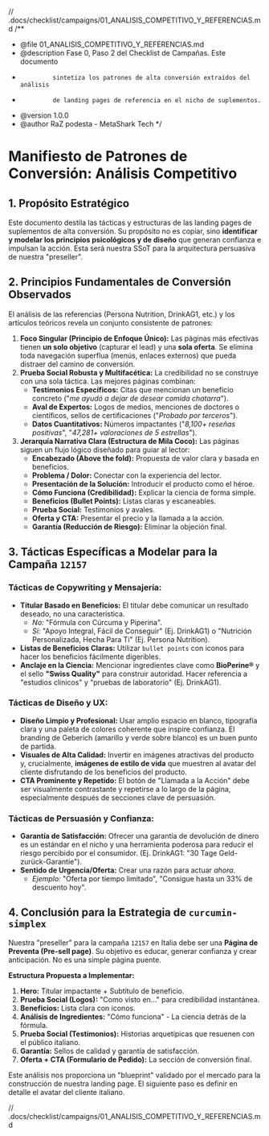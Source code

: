 // .docs/checklist/campaigns/01_ANALISIS_COMPETITIVO_Y_REFERENCIAS.md
/**
 * @file 01_ANALISIS_COMPETITIVO_Y_REFERENCIAS.md
 * @description Fase 0, Paso 2 del Checklist de Campañas. Este documento
 *              sintetiza los patrones de alta conversión extraídos del análisis
 *              de landing pages de referencia en el nicho de suplementos.
 * @version 1.0.0
 * @author RaZ podesta - MetaShark Tech
 */

# Manifiesto de Patrones de Conversión: Análisis Competitivo

## 1. Propósito Estratégico

Este documento destila las tácticas y estructuras de las landing pages de suplementos de alta conversión. Su propósito no es copiar, sino **identificar y modelar los principios psicológicos y de diseño** que generan confianza e impulsan la acción. Esta será nuestra SSoT para la arquitectura persuasiva de nuestra "preseller".

## 2. Principios Fundamentales de Conversión Observados

El análisis de las referencias (Persona Nutrition, DrinkAG1, etc.) y los artículos teóricos revela un conjunto consistente de patrones:

1.  **Foco Singular (Principio de Enfoque Único):** Las páginas más efectivas tienen **un solo objetivo** (capturar el lead) y una **sola oferta**. Se elimina toda navegación superflua (menús, enlaces externos) que pueda distraer del camino de conversión.
2.  **Prueba Social Robusta y Multifacética:** La credibilidad no se construye con una sola táctica. Las mejores páginas combinan:
    *   **Testimonios Específicos:** Citas que mencionan un beneficio concreto ("*me ayudó a dejar de desear comida chatarra*").
    *   **Aval de Expertos:** Logos de medios, menciones de doctores o científicos, sellos de certificaciones ("*Probado por terceros*").
    *   **Datos Cuantitativos:** Números impactantes ("*8,100+ reseñas positivas*", "*47,281+ valoraciones de 5 estrellas*").
3.  **Jerarquía Narrativa Clara (Estructura de Mila Coco):** Las páginas siguen un flujo lógico diseñado para guiar al lector:
    *   **Encabezado (Above the fold):** Propuesta de valor clara y basada en beneficios.
    *   **Problema / Dolor:** Conectar con la experiencia del lector.
    *   **Presentación de la Solución:** Introducir el producto como el héroe.
    *   **Cómo Funciona (Credibilidad):** Explicar la ciencia de forma simple.
    *   **Beneficios (Bullet Points):** Listas claras y escaneables.
    *   **Prueba Social:** Testimonios y avales.
    *   **Oferta y CTA:** Presentar el precio y la llamada a la acción.
    *   **Garantía (Reducción de Riesgo):** Eliminar la objeción final.

## 3. Tácticas Específicas a Modelar para la Campaña `12157`

### Tácticas de Copywriting y Mensajería:

*   **Titular Basado en Beneficios:** El titular debe comunicar un resultado deseado, no una característica.
    *   *No:* "Fórmula con Cúrcuma y Piperina".
    *   *Sí:* "Apoyo Integral, Fácil de Conseguir" (Ej. DrinkAG1) o "Nutrición Personalizada, Hecha Para Ti" (Ej. Persona Nutrition).
*   **Listas de Beneficios Claras:** Utilizar `bullet points` con iconos para hacer los beneficios fácilmente digeribles.
*   **Anclaje en la Ciencia:** Mencionar ingredientes clave como **BioPerine®** y el sello **"Swiss Quality"** para construir autoridad. Hacer referencia a "estudios clínicos" y "pruebas de laboratorio" (Ej. DrinkAG1).

### Tácticas de Diseño y UX:

*   **Diseño Limpio y Profesional:** Usar amplio espacio en blanco, tipografía clara y una paleta de colores coherente que inspire confianza. El branding de Geberich (amarillo y verde sobre blanco) es un buen punto de partida.
*   **Visuales de Alta Calidad:** Invertir en imágenes atractivas del producto y, crucialmente, **imágenes de estilo de vida** que muestren al avatar del cliente disfrutando de los beneficios del producto.
*   **CTA Prominente y Repetido:** El botón de "Llamada a la Acción" debe ser visualmente contrastante y repetirse a lo largo de la página, especialmente después de secciones clave de persuasión.

### Tácticas de Persuasión y Confianza:

*   **Garantía de Satisfacción:** Ofrecer una garantía de devolución de dinero es un estándar en el nicho y una herramienta poderosa para reducir el riesgo percibido por el consumidor. (Ej. DrinkAG1: "30 Tage Geld-zurück-Garantie").
*   **Sentido de Urgencia/Oferta:** Crear una razón para actuar *ahora*.
    *   *Ejemplo:* "Oferta por tiempo limitado", "Consigue hasta un 33% de descuento hoy".

## 4. Conclusión para la Estrategia de `curcumin-simplex`

Nuestra "preseller" para la campaña `12157` en Italia debe ser una **Página de Preventa (Pre-sell page)**. Su objetivo es educar, generar confianza y crear anticipación. No es una simple página puente.

**Estructura Propuesta a Implementar:**
1.  **Hero:** Titular impactante + Subtítulo de beneficio.
2.  **Prueba Social (Logos):** "Como visto en..." para credibilidad instantánea.
3.  **Beneficios:** Lista clara con iconos.
4.  **Análisis de Ingredientes:** "Cómo funciona" - La ciencia detrás de la fórmula.
5.  **Prueba Social (Testimonios):** Historias arquetípicas que resuenen con el público italiano.
6.  **Garantía:** Sellos de calidad y garantía de satisfacción.
7.  **Oferta + CTA (Formulario de Pedido):** La sección de conversión final.

Este análisis nos proporciona un "blueprint" validado por el mercado para la construcción de nuestra landing page. El siguiente paso es definir en detalle el avatar del cliente italiano.

// .docs/checklist/campaigns/01_ANALISIS_COMPETITIVO_Y_REFERENCIAS.md
